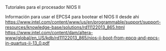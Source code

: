 Tutoriales para el procesador NIOS II

Información para usar el EPCS4 para bootear el NIOS II desde ahi<br>
https://www.intel.com/content/www/us/en/programmable/support/support-resources/knowledge-base/solutions/rd11122013_865.html<br>
https://www.intel.com/content/dam/altera-www/global/en_US/kdb/rd11122013_865/nios-ii-boot-from-epcq-and-epcs-in-quartus-ii-13_0.pdf<br>
